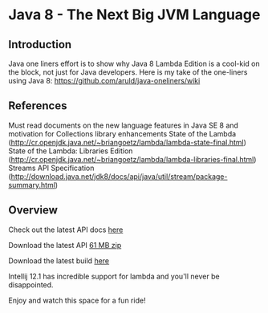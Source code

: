 Java 8 - The Next Big JVM Language
==================================

## Introduction

Java one liners effort is to show why Java 8 Lambda Edition is a cool-kid on the block, not just for Java developers.
Here is my take of the one-liners using Java 8: https://github.com/aruld/java-oneliners/wiki

## References

Must read documents on the new language features in Java SE 8 and motivation for Collections library enhancements
State of the Lambda (http://cr.openjdk.java.net/~briangoetz/lambda/lambda-state-final.html)
State of the Lambda: Libraries Edition (http://cr.openjdk.java.net/~briangoetz/lambda/lambda-libraries-final.html)
Streams API Specification (http://download.java.net/jdk8/docs/api/java/util/stream/package-summary.html)

## Overview

Check out the latest API docs [here](http://download.java.net/jdk8/docs/api/)

Download the latest API [61 MB zip](http://www.java.net/download/jdk8/archive/b108/binaries/jdk-8-ea-docs-b108-all-18_sep_2013.zip)

Download the latest build [here](https://jdk8.java.net/download.html)

Intellij 12.1 has incredible support for lambda and you'll never be disappointed.

Enjoy and watch this space for a fun ride!